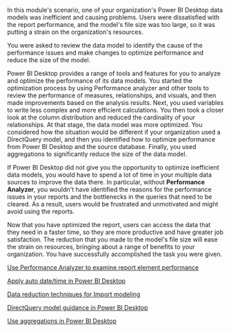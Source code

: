 In this module's scenario, one of your organization's Power BI Desktop data models was inefficient and causing problems. Users were dissatisfied with the report performance, and the model's file size was too large, so it was putting a strain on the organization's resources.

You were asked to review the data model to identify the cause of the performance issues and make changes to optimize performance and reduce the size of the model.

Power BI Desktop provides a range of tools and features for you to analyze and optimize the performance of its data models. You started the optimization process by using Performance analyzer and other tools to review the performance of measures, relationships, and visuals, and then made improvements based on the analysis results. Next, you used variables to write less complex and more efficient calculations. You then took a closer look at the column distribution and reduced the cardinality of your relationships. At that stage, the data model was more optimized. You considered how the situation would be different if your organization used a DirectQuery model, and then you identified how to optimize performance from Power BI Desktop and the source database. Finally, you used aggregations to significantly reduce the size of the data model.

If Power BI Desktop did not give you the opportunity to optimize inefficient data models, you would have to spend a lot of time in your multiple data sources to improve the data there. In particular, without **Performance Analyzer**, you wouldn't have identified the reasons for the performance issues in your reports and the bottlenecks in the queries that need to be cleared. As a result, users would be frustrated and unmotivated and might avoid using the reports.

Now that you have optimized the report, users can access the data that they need in a faster time, so they are more productive and have greater job satisfaction. The reduction that you made to the model's file size will ease the strain on resources, bringing about a range of benefits to your organization. You have successfully accomplished the task you were given.

[Use Performance Analyzer to examine report element performance](/power-bi/create-reports/desktop-performance-analyzer/?azure-portal=true)

[Apply auto date/time in Power BI Desktop](/power-bi/transform-model/desktop-auto-date-time/?azure-portal=true)

[Data reduction techniques for Import modeling](/power-bi/guidance/import-modeling-data-reduction#group-by-and-summarize/?azure-portal=true)

[DirectQuery model guidance in Power BI Desktop](/power-bi/guidance/directquery-model-guidance/?azure-portal=true)

[Use aggregations in Power BI Desktop](/power-bi/transform-model/desktop-aggregations/?azure-portal=true)
